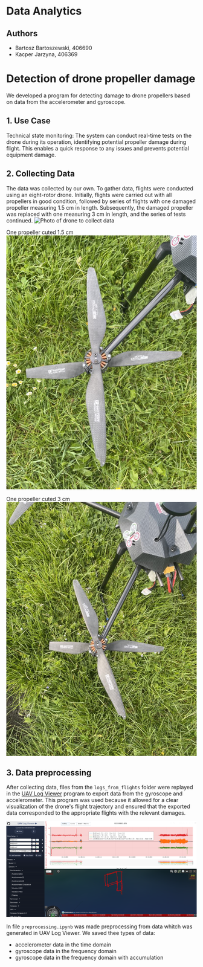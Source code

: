 # Data Analytics
## Authors
- Bartosz Bartoszewski, 406690
- Kacper Jarzyna, 406369

# Detection of drone propeller damage
We developed a program for detecting damage to drone propellers based on data from the accelerometer and gyroscope.

## 1. Use Case
Technical state monitoring: The system can conduct real-time tests on the drone during its operation, identifying potential propeller damage during flight. This enables a quick response to any issues and prevents potential equipment damage.

## 2. Collecting Data

The data was collected by our own. To gather data, flights were conducted using an eight-rotor drone. Initially, flights were carried out with all propellers in good condition, followed by series of flights with one damaged propeller measuring 1.5 cm in length. Subsequently, the damaged propeller was replaced with one measuring 3 cm in length, and the series of tests continued.
![Photo of drone to collect data](photos/IMG_3984.JPEG)

One propeller cuted 1.5 cm
![Photo of drone to collect data](photos/1_5cm.jpg)

One propeller cuted 3 cm
![Photo of drone to collect data](photos/3cm.jpg)

## 3. Data preprocessing
After collecting data, files from the `logs_from_flights` folder were replayed in the [UAV Log Viewer](https://plot.ardupilot.org/) program to export data from the gyroscope and accelerometer. This program was used because it allowed for a clear visualization of the drone's flight trajectory and ensured that the exported data corresponded to the appropriate flights with the relevant damages.


![Photo of drone to collect data](photos/uav_logs.png)

In file `preprocessing.ipynb` was made preprocessing from data whitch was generated in UAV Log Viewer. We saved thee types of data:

- accelerometer data in the time domain
- gyroscope data in the frequency domain
- gyroscope data in the frequency domain with accumulation
